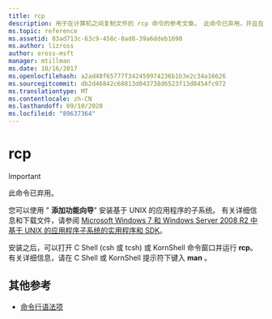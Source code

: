 ```yaml
---
title: rcp
description: 用于在计算机之间复制文件的 rcp 命令的参考文章。 此命令已弃用，并且在将来的 Windows 版本中不保证其受支持。
ms.topic: reference
ms.assetid: 83ad713c-63c9-458c-8ad8-39a6ddeb1690
ms.author: lizross
author: eross-msft
manager: mtillman
ms.date: 10/16/2017
ms.openlocfilehash: a2ad48f65777f342459974236b1b3e2c34a16626
ms.sourcegitcommit: db2d46842c68813d043738d6523f13d8454fc972
ms.translationtype: MT
ms.contentlocale: zh-CN
ms.lasthandoff: 09/10/2020
ms.locfileid: "89637364"
---
```

# <a name="rcp"></a>rcp

>[!IMPORTANT]
> 此命令已弃用。

您可以使用 " **添加功能向导**" 安装基于 UNIX 的应用程序的子系统。 有关详细信息和下载文件，请参阅 [Microsoft Windows 7 和 Windows Server 2008 R2 中基于 UNIX 的应用程序子系统的实用程序和 SDK](https://www.microsoft.com/download/details.aspx?id=2391)。

安装之后，可以打开 C Shell (csh 或 tcsh) 或 KornShell 命令窗口并运行 **rcp**。 有关详细信息，请在 C Shell 或 KornShell 提示符下键入 **man** 。

## <a name="additional-references"></a>其他参考

- [命令行语法项](command-line-syntax-key.md)